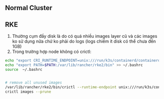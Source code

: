 ## Normal Cluster

## RKE
1. Thường cụm đầy disk là do có quá nhiều images layer cũ và các images ko sử dụng nữa chứ ko phải do logs (logs chiếm ít disk có thể chưa
đến 1GB)
2. Trong trường hợp node không có crictl:

```bash
echo "export CRI_RUNTIME_ENDPOINT=unix:///run/k3s/containerd/containerd.sock" >> ~/.bashrc
echo "export PATH=$PATH:/var/lib/rancher/rke2/bin" >> ~/.bashrc
source  ~/.bashrc


# remove all unused images
/var/lib/rancher/rke2/bin/crictl --runtime-endpoint unix:///run/k3s/containerd/containerd.sock rmi --prune
crictl images --prune

```